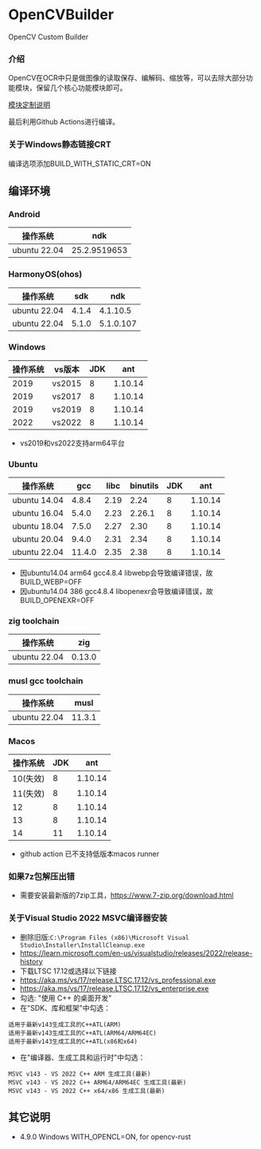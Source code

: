 # OpenCVBuilder

OpenCV Custom Builder

### 介绍

OpenCV在OCR中只是做图像的读取保存、编解码、缩放等，可以去除大部分功能模块，保留几个核心功能模块即可。

[模块定制说明](https://docs.opencv.org/4.9.0/db/d05/tutorial_config_reference.html)

最后利用Github Actions进行编译。

### 关于Windows静态链接CRT

编译选项添加BUILD_WITH_STATIC_CRT=ON

## 编译环境

### Android

| 操作系统         | ndk          |
|--------------|--------------|
| ubuntu 22.04 | 25.2.9519653 |

### HarmonyOS(ohos)

| 操作系统         | sdk   | ndk       |
|--------------|-------|-----------|
| ubuntu 22.04 | 4.1.4 | 4.1.10.5  |
| ubuntu 22.04 | 5.1.0 | 5.1.0.107 |

### Windows

| 操作系统 | vs版本   | JDK | ant     |
|------|--------|-----|---------|
| 2019 | vs2015 | 8   | 1.10.14 |
| 2019 | vs2017 | 8   | 1.10.14 |
| 2019 | vs2019 | 8   | 1.10.14 |
| 2022 | vs2022 | 8   | 1.10.14 |

- vs2019和vs2022支持arm64平台

### Ubuntu

| 操作系统         | gcc    | libc | binutils | JDK | ant     |
|--------------|--------|------|----------|-----|---------|
| ubuntu 14.04 | 4.8.4  | 2.19 | 2.24     | 8   | 1.10.14 |
| ubuntu 16.04 | 5.4.0  | 2.23 | 2.26.1   | 8   | 1.10.14 |
| ubuntu 18.04 | 7.5.0  | 2.27 | 2.30     | 8   | 1.10.14 |
| ubuntu 20.04 | 9.4.0  | 2.31 | 2.34     | 8   | 1.10.14 |
| ubuntu 22.04 | 11.4.0 | 2.35 | 2.38     | 8   | 1.10.14 |

- 因ubuntu14.04 arm64 gcc4.8.4 libwebp会导致编译错误，故BUILD_WEBP=OFF
- 因ubuntu14.04 386 gcc4.8.4 libopenexr会导致编译错误，故BUILD_OPENEXR=OFF

### zig toolchain

| 操作系统         | zig    |
|--------------|--------|
| ubuntu 22.04 | 0.13.0 |

### musl gcc toolchain

| 操作系统         | musl   |
|--------------|--------|
| ubuntu 22.04 | 11.3.1 |

### Macos

| 操作系统   | JDK | ant     |
|--------|-----|---------|
| 10(失效) | 8   | 1.10.14 |
| 11(失效) | 8   | 1.10.14 |
| 12     | 8   | 1.10.14 |
| 13     | 8   | 1.10.14 |
| 14     | 11  | 1.10.14 |

- github action 已不支持低版本macos runner

### 如果7z包解压出错

- 需要安装最新版的7zip工具，https://www.7-zip.org/download.html

### 关于Visual Studio 2022 MSVC编译器安装

- 删除旧版:```C:\Program Files (x86)\Microsoft Visual Studio\Installer\InstallCleanup.exe```
- https://learn.microsoft.com/en-us/visualstudio/releases/2022/release-history
- 下载LTSC 17.12或选择以下链接
- https://aka.ms/vs/17/release.LTSC.17.12/vs_professional.exe
- https://aka.ms/vs/17/release.LTSC.17.12/vs_enterprise.exe
- 勾选: "使用 C++ 的桌面开发"
- 在"SDK、库和框架"中勾选：

```
适用于最新v143生成工具的C++ATL(ARM)
适用于最新v143生成工具的C++ATL(ARM64/ARM64EC)
适用于最新v143生成工具的C++ATL(x86和x64)
```

- 在"编译器、生成工具和运行时"中勾选：

```
MSVC v143 - VS 2022 C++ ARM 生成工具(最新)
MSVC v143 - VS 2022 C++ ARM64/ARM64EC 生成工具(最新)
MSVC v143 - VS 2022 C++ x64/x86 生成工具(最新)
```

## 其它说明

- 4.9.0 Windows WITH_OPENCL=ON, for opencv-rust